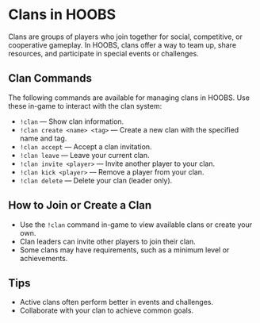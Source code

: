 
# Clans in HOOBS

Clans are groups of players who join together for social, competitive, or cooperative gameplay. In HOOBS, clans offer a way to team up, share resources, and participate in special events or challenges.


## Clan Commands
The following commands are available for managing clans in HOOBS. Use these in-game to interact with the clan system:

- `!clan` — Show clan information.
- `!clan create <name> <tag>` — Create a new clan with the specified name and tag.
- `!clan accept` — Accept a clan invitation.
- `!clan leave` — Leave your current clan.
- `!clan invite <player>` — Invite another player to your clan.
- `!clan kick <player>` — Remove a player from your clan.
- `!clan delete` — Delete your clan (leader only).

## How to Join or Create a Clan
- Use the `!clan` command in-game to view available clans or create your own.
- Clan leaders can invite other players to join their clan.
- Some clans may have requirements, such as a minimum level or achievements.

## Tips
- Active clans often perform better in events and challenges.
- Collaborate with your clan to achieve common goals.
